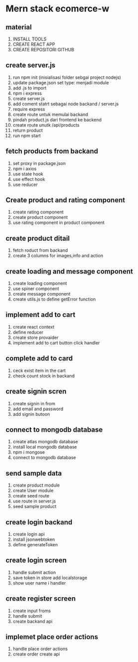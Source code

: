 # Mern stack ecomerce-w

## material

1. INSTALL TOOLS
2. CREATE REACT APP
3. CREATE REPOSITORI GITHUB

## create server.js

1. run npm init (inisialisasi folder sebgai project nodejs)
2. update package.json set type: menjadi module
3. add .js to import
4. npm i express
5. create server.js
6. add coment statrt sebagai node backand / server.js
7. require express
8. create route untuk memulai backand
9. pindah product.js dari frontend ke backend
10. create route unutk /api/products
11. return product
12. run npm start

## fetch products from backand

1. set proxy in package.json
2. npm i axios
3. use state hook
4. use effect hook
5. use reducer

## Create product and rating component

1. create rating component
2. create product component
3. use rating component in product component

## create product ditail

1. fetch roduct from backand
2. create 3 columns for images,info and action

## create loading and message component

1. create loading component
2. use spiner component
3. create message component
4. create utils.js to define getError function

## implement add to cart

1. create react context
2. define reducer
3. create store provaider
4. implement add to cart button click handler

## complete add to card

1. ceck exist item in the cart
2. check count stock in backand

## create signin scren

1. create signin in from
2. add email and password
3. add signin butoon

## connect to mongodb database

1. create atlas mongodb database
2. install local mongodb database
3. npm i mongose
4. connect to mongodb database

## send sample data

1. create product module
2. create User module
3. create seed route
4. use route in server.js
5. seed sample product

## create login backand

1. create login api
2. install jsonwebtoken
3. define generateToken

## create login screen

1. handle submit action
2. save token in store add localstorage
3. show user name i handler

## create register screen

1. create input froms
2. handle submit
3. create backand api

## implemet place order actions

1. handle place order actions
2. create order create api
